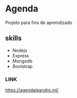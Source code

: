 # Agenda

Projeto para fins de aprendizado

## skills

* Nodejs
* Express
* Mongodb
* Bootstrap

### LINK
https://agendaleandro.ml/

